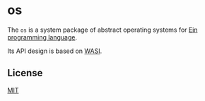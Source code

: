 # os

The `os` is a system package of abstract operating systems for [Ein programming language](https://github.com/ein-lang/ein).

Its API design is based on [WASI](https://wasi.dev/).

## License

[MIT](LICENSE)
